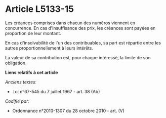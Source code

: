 # Article L5133-15

Les créances comprises dans chacun des numéros viennent en concurrence. En cas d'insuffisance des prix, les créances sont
payées en proportion de leur montant.

En cas d'insolvabilité de l'un des contribuables, sa part est répartie entre les autres proportionnellement à leurs intérêts.

La valeur de sa contribution est, pour chaque intéressé, la limite de son obligation.

**Liens relatifs à cet article**

_Anciens textes_:

  - Loi n°67-545 du 7 juillet 1967 - art. 38 (Ab)

_Codifié par_:

  - Ordonnance n°2010-1307 du 28 octobre 2010 - art. (V)
